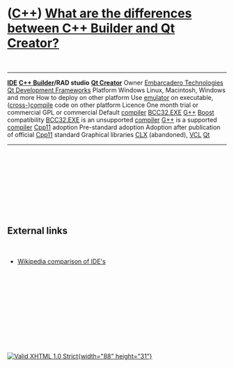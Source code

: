 



 

 

 

 

 

([C++](Cpp.htm)) [What are the differences between C++ Builder and Qt Creator?](CppCompareCppBuilderQt.htm)
===========================================================================================================

 

  ------------------------------------- ---------------------------------------------------------------------------- ---------------------------------------------------------------------------------
  **[IDE](CppIde.htm)**                 **[C++ Builder](CppBuilder.htm)/RAD studio**                                 **[Qt Creator](CppQtCreator.htm)**
  Owner                                 [Embarcadero Technologies](http://www.embarcadero.com)                       [Qt Development Frameworks](http://qt.nokia.com)
  Platform                              Windows                                                                      Linux, Macintosh, Windows and more
  How to deploy on other platform       Use [emulator](CppEmulator.htm) on executable,                               ([cross-](CppCrossCompile.htm))[compile](CppCompile.htm) code on other platform
  Licence                               One month trial or commercial                                                GPL or commercial
  Default [compiler](CppCompiler.htm)   [BCC32.EXE](CppBcc32Exe.htm)                                                 [G++](CppGpp.htm)
  [Boost](CppBoost.htm) compatibility   [BCC32.EXE](CppBcc32Exe.htm) is an unsupported [compiler](CppCompiler.htm)   [G++](CppGpp.htm) is a supported [compiler](CppCompiler.htm)
  [Cpp11](Cpp11.htm) adoption           Pre-standard adoption                                                        Adoption after publication of official [Cpp11](Cpp11.htm) standard
  Graphical libraries                   [CLX](CppClx.htm) (abandoned), [VCL](CppVcl.htm)                             [Qt](CppQt.htm)
  ------------------------------------- ---------------------------------------------------------------------------- ---------------------------------------------------------------------------------

 

 

 

 

 

External links
--------------

 

-   [Wikipedia comparison of
    IDE's](http://en.wikipedia.org/wiki/Comparison_of_integrated_development_environments)

 

 

 

 

 





 

[![Valid XHTML 1.0
Strict](http://www.w3.org/Icons/valid-xhtml10){width="88"
height="31"}](http://validator.w3.org/check?uri=referer)
